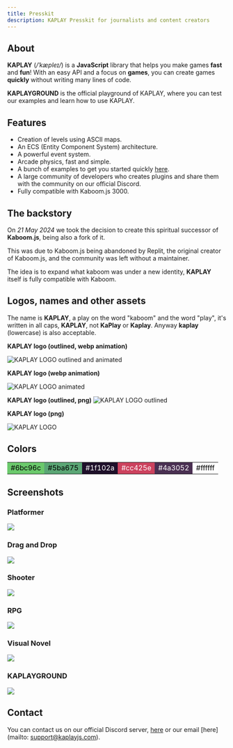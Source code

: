 ```yaml
---
title: Presskit
description: KAPLAY Presskit for journalists and content creators
---
```


## About

**KAPLAY** (_/ˈkæpleɪ/_) is a **JavaScript** library that helps you make games
**fast** and **fun**! With an easy API and a focus on **games**, you can create
games **quickly** without writing many lines of code.

**KAPLAYGROUND** is the official playground of KAPLAY, where you can test our
examples and learn how to use KAPLAY.

## Features

-   Creation of levels using ASCII maps.
-   An ECS (Entity Component System) architecture.
-   A powerful event system.
-   Arcade physics, fast and simple.
-   A bunch of examples to get you started quickly
    [here](https://play.kaplayjs.com).
-   A large community of developers who creates plugins and share them with the
    community on our official Discord.
-   Fully compatible with Kaboom.js 3000.

## The backstory

On _21 May 2024_ we took the decision to create this spiritual successor of
**Kaboom.js**, being also a fork of it.

This was due to Kaboom.js being abandoned by Replit, the original creator of
Kaboom.js, and the community was left without a maintainer.

The idea is to expand what kaboom was under a new identity, **KAPLAY** itself is
fully compatible with Kaboom.

## Logos, names and other assets

The name is **KAPLAY**, a play on the word "kaboom" and the word "play", it's
written in all caps, **KAPLAY**, not **KaPlay** or **Kaplay**. Anyway **kaplay**
(lowercase) is also acceptable.

**KAPLAY logo (outlined, webp animation)**

![KAPLAY LOGO outlined and animated](../assets/kaplay-o.webp)

**KAPLAY logo (webp animation)**

![KAPLAY LOGO animated](../assets/kaplay.webp)

**KAPLAY logo (outlined, png)** ![KAPLAY LOGO outlined](../assets/kaplay-o.png)

**KAPLAY logo (png)**

![KAPLAY LOGO](../assets/kaplay.png)

## Colors

<table>
  <tr class="flex flex-col text-center lg:flex-row">
    <td class="w-20" style="background-color: #6bc96c; color: #000000;">#6bc96c</td>
    <td class="w-20" style="background-color: #5ba675; color: #000000;">#5ba675</td>
    <td class="w-20" style="background-color: #1f102a; color: #ffffff;">#1f102a</td>
    <td class="w-20" style="background-color: #cc425e; color: #ffffff;">#cc425e</td>
    <td class="w-20" style="background-color: #4a3052; color: #ffffff;">#4a3052</td>
    <td class="w-20" style="background-color: #ffffff; color: #000000;">#ffffff</td>
  </tr>
</table>

## Screenshots

### Platformer

![](../assets/2024-06-10-15-51-54.png)

### Drag and Drop

![](../assets/2024-06-10-15-48-20.png)

### Shooter

![](../assets/2024-06-10-15-53-05.png)

### RPG

![](../assets/2024-06-10-15-53-26.png)

### Visual Novel

![](../assets/2024-06-10-15-55-16.png)

### KAPLAYGROUND

![](../assets/2024-06-10-15-56-25.png)

## Contact

You can contact us on our official Discord server,
[here](https://discord.com/invite/aQ6RuQm3TF) or our email [here](mailto:
support@kaplayjs.com).
